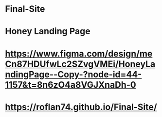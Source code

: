 # Final-Site
# Honey Landing Page
# https://www.figma.com/design/meCn87HDUfwLc2SZvgVMEi/HoneyLandingPage--Copy-?node-id=44-1157&t=8n6zO4a8VGJXnaDh-0
# https://roflan74.github.io/Final-Site/